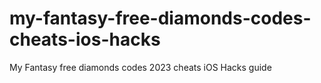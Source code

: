 # my-fantasy-free-diamonds-codes-cheats-ios-hacks
My Fantasy free diamonds codes 2023 cheats iOS Hacks guide
